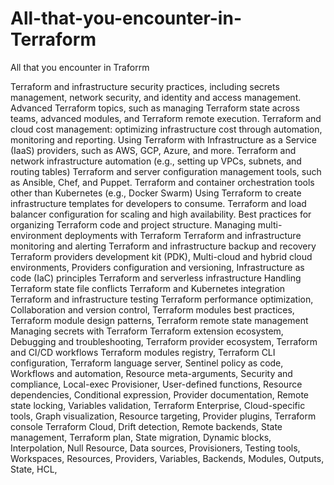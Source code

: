 # All-that-you-encounter-in-Terraform
All that you encounter in Traforrm

Terraform and infrastructure security practices, including secrets management, network security, and identity and access management.
Advanced Terraform topics, such as managing Terraform state across teams, advanced modules, and Terraform remote execution.
Terraform and cloud cost management: optimizing infrastructure cost through automation, monitoring and reporting.
Using Terraform with Infrastructure as a Service (IaaS) providers, such as AWS, GCP, Azure, and more.
Terraform and network infrastructure automation (e.g., setting up VPCs, subnets, and routing tables)
Terraform and server configuration management tools, such as Ansible, Chef, and Puppet.
Terraform and container orchestration tools other than Kubernetes (e.g., Docker Swarm)
Using Terraform to create infrastructure templates for developers to consume.
Terraform and load balancer configuration for scaling and high availability.
Best practices for organizing Terraform code and project structure.
Managing multi-environment deployments with Terraform
Terraform and infrastructure monitoring and alerting
Terraform and infrastructure backup and recovery
Terraform providers development kit (PDK), 
Multi-cloud and hybrid cloud environments,
Providers configuration and versioning,
Infrastructure as code (IaC) principles
Terraform and serverless infrastructure
Handling Terraform state file conflicts
Terraform and Kubernetes integration
Terraform and infrastructure testing
Terraform performance optimization,
Collaboration and version control,
Terraform modules best practices,
Terraform module design patterns,
Terraform remote state management
Managing secrets with Terraform
Terraform extension ecosystem,
Debugging and troubleshooting,
Terraform provider ecosystem,
Terraform and CI/CD workflows
Terraform modules registry, 
Terraform CLI configuration,
Terraform language server,
Sentinel policy as code, 
Workflows and automation,
Resource meta-arguments,
Security and compliance,
Local-exec Provisioner,
User-defined functions,
Resource dependencies, 
Conditional expression,
Provider documentation,
Remote state locking, 
Variables validation, 
Terraform Enterprise, 
Cloud-specific tools,
Graph visualization,
Resource targeting,
Provider plugins, 
Terraform console
Terraform Cloud, 
Drift detection, 
Remote backends, 
State management,
Terraform plan, 
State migration,
Dynamic blocks,
Interpolation, 
Null Resource,
Data sources, 
Provisioners, 
Testing tools,
Workspaces, 
Resources, 
Providers, 
Variables, 
Backends, 
Modules, 
Outputs,
State, 
HCL, 
